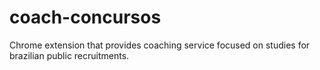 # coach-concursos
Chrome extension that provides coaching service focused on studies for brazilian public recruitments.
